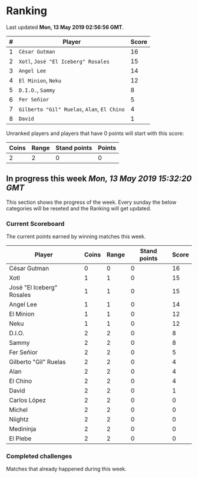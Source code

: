 # Ranking

Last updated **Mon, 13 May 2019 02:56:56 GMT**.

|#|Player|Score|
|-|------|-----|
|1|`César Gutman`|16|
|2|`Xotl`, `José "El Iceberg" Rosales`|15|
|3|`Angel Lee`|14|
|4|`El Minion`, `Neku`|12|
|5|`D.I.O.`, `Sammy`|8|
|6|`Fer Señior`|5|
|7|`Gilberto "Gil" Ruelas`, `Alan`, `El Chino`|4|
|8|`David`|1|

Unranked players and players that have 0 points will start with this score:

|Coins|Range|Stand points|Points|
|-----|-----|------------|------|
|2|2|0|0|

## In progress this week *Mon, 13 May 2019 15:32:20 GMT*
This section shows the progress of the week. Every sunday the below categories will be reseted and the Ranking will get updated.

### Current Scoreboard
The current points earned by winning matches this week.

|Player|Coins|Range|Stand points|Score|
|------|-----|-----|------------|-----|
|César Gutman|0|0|0|16|
|Xotl|1|1|0|15|
|José "El Iceberg" Rosales|1|1|0|15|
|Angel Lee|1|1|0|14|
|El Minion|1|1|0|12|
|Neku|1|1|0|12|
|D.I.O.|2|2|0|8|
|Sammy|2|2|0|8|
|Fer Señior|2|2|0|5|
|Gilberto "Gil" Ruelas|2|2|0|4|
|Alan|2|2|0|4|
|El Chino|2|2|0|4|
|David|2|2|0|1|
|Carlos López|2|2|0|0|
|Michel|2|2|0|0|
|Niightz|2|2|0|0|
|Medininja|2|2|0|0|
|El Plebe|2|2|0|0|

### Completed challenges
Matches that already happened during this week.


